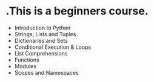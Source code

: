 <h1> .This is a beginners course. </h1>
<ul>
  <li>Introduction to Python</li>
  <li>Strings, Lists and Tuples</li>
  <li>Dictionaries and Sets</li>
  <li>Conditional Execution & Loops</li>
  <li>List Comprehensions</li>
  <li>Functions</li>
  <li>Modules</li>
  <li>Scopes and Namespaces</li>
</ul>
